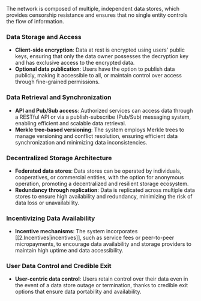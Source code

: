 The network is composed of multiple, independent data stores, which provides censorship resistance and ensures that no single entity controls the flow of information. 

### Data Storage and Access

- **Client-side encryption**: Data at rest is encrypted using users' public keys, ensuring that only the data owner possesses the decryption key and has exclusive access to the encrypted data.
- **Optional data publication**: Users have the option to publish data publicly, making it accessible to all, or maintain control over access through fine-grained permissions.

### Data Retrieval and Synchronization

- **API and Pub/Sub access**: Authorized services can access data through a RESTful API or via a publish-subscribe (Pub/Sub) messaging system, enabling efficient and scalable data retrieval.
- **Merkle tree-based versioning**: The system employs Merkle trees to manage versioning and conflict resolution, ensuring efficient data synchronization and minimizing data inconsistencies.

### Decentralized Storage Architecture

- **Federated data stores**: Data stores can be operated by individuals, cooperatives, or commercial entities, with the option for anonymous operation, promoting a decentralized and resilient storage ecosystem.
- **Redundancy through replication**: Data is replicated across multiple data stores to ensure high availability and redundancy, minimizing the risk of data loss or unavailability.

### Incentivizing Data Availability

- **Incentive mechanisms**: The system incorporates [[2.Incentives|incentives]], such as service fees or peer-to-peer micropayments, to encourage data availability and storage providers to maintain high uptime and data accessibility.

### User Data Control and Credible Exit

- **User-centric data control**: Users retain control over their data even in the event of a data store outage or termination, thanks to credible exit options that ensure data portability and availability.
